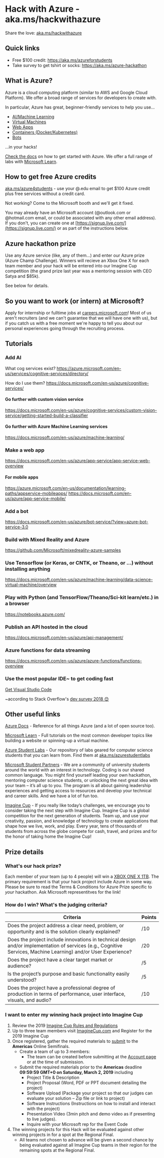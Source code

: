 # Hack with Azure - aka.ms/hackwithazure
Share the love: [aka.ms/hackwithazure](https://aka.ms/hackwithazure)

## Quick links
- Free $100 credit: https://aka.ms/azureforstudents
- Take survey to get tshirt or socks: https://aka.ms/azure-hackathon

## What is Azure?
Azure is a cloud computing platform (similar to AWS and Google Cloud Platform). We offer a broad range of services for developers to create with. 

In particular, Azure has great, beginner-friendly services to help you use...
- [AI/Machine Learning](https://azure.microsoft.com/en-us/overview/ai-platform/)
- [Virtual Machines](https://docs.microsoft.com/en-us/azure/virtual-machines/)
- [Web Apps](https://docs.microsoft.com/en-us/azure/app-service/)
- [Containers (Docker/Kubernetes)](https://docs.microsoft.com/en-us/azure/aks/)
- [Bots](https://docs.microsoft.com/en-us/azure/bot-service/?view=azure-bot-service-4.0)

...in your hacks! 

[Check the docs](https://docs.microsoft.com/en-us/azure/#pivot=get-started&panel=get-started1) on how to get started with Azure. We offer a full range of labs with [Microsoft Learn](https://docs.microsoft.com/en-us/learn/).

## How to get free Azure credits
[aka.ms/azure4students](https://aka.ms/azure4students) - use your @<yourschool>.edu email to get $100 Azure credit plus free services  without a credit card.
  
Not working? Come to the Microsoft booth and we'll get it fixed.

You may already have an Microsoft account (@outlook.com or @hotmail.com email, or could be associated with any other email address). If you don't, you can create one at [https://signup.live.com/](https://signup.live.com/) or as part of the instructions below.

## Azure hackathon prize
Use any Azure service (like, any of them...) and enter our Azure prize (Azure Champ Challenge). Winners will recieve an Xbox One X for each team member and your hack will be entered into our Imagine Cup competition (the grand prize last year was a mentoring session with CEO Satya and $85k).

See below for details.

## So you want to work (or intern) at Microsoft?
Apply for internship or fulltime jobs at [careers.microsoft.com](careers.microsoft.com)!
Most of us aren't recruiters (and we can't guarantee that we will have one with us), but if you catch us with a free moment we're happy to tell you about our personal experiences going through the recruiting process.

## Tutorials
### Add AI
What cog services exist? https://azure.microsoft.com/en-us/services/cognitive-services/directory/ 

How do I use them? https://docs.microsoft.com/en-us/azure/cognitive-services/

#### Go further with custom vision service
https://docs.microsoft.com/en-us/azure/cognitive-services/custom-vision-service/getting-started-build-a-classifier

#### Go further with Azure Machine Learning services
https://docs.microsoft.com/en-us/azure/machine-learning/

### Make a web app
https://docs.microsoft.com/en-us/azure/app-service/app-service-web-overview

#### For mobile apps
https://azure.microsoft.com/en-us/documentation/learning-paths/appservice-mobileapps/
https://docs.microsoft.com/en-us/azure/app-service-mobile/

### Add a bot
https://docs.microsoft.com/en-us/azure/bot-service/?view=azure-bot-service-3.0

### Build with Mixed Reality and Azure
https://github.com/Microsoft/mixedreality-azure-samples

### Use Tensorflow (or Keras, or CNTK, or Theano, or ...) without installing anything
https://docs.microsoft.com/en-us/azure/machine-learning/data-science-virtual-machine/overview

### Play with Python (and TensorFlow/Theano/Sci-kit learn/etc.) in a browser
https://notebooks.azure.com/

### Publish an API hosted in the cloud
https://docs.microsoft.com/en-us/azure/api-management/

### Azure functions for data streaming
https://docs.microsoft.com/en-us/azure/azure-functions/functions-overview

### Use the most popular IDE~ to get coding fast
[Get Visual Studio Code](https://code.visualstudio.com/?wt.mc_id=DX_841432)

~according to Stack Overflow's [dev survey 2018 😊](https://insights.stackoverflow.com/survey/2018/#technology-most-popular-development-environments)

## Other useful links
[Azure Docs](https://docs.microsoft.com/azure) - Reference for all things Azure (and a lot of open source too).

[Microsoft Learn](https://docs.microsoft.com/learn/) - Full tutorials on the most common developer topics like building a website or spinning-up a virtual machine.

[Azure Student Labs](https://aka.ms/azurestudentlabs) - Our repository of labs geared for computer science students that you can learn from. Find them at [aka.ms/azurestudentlabs](https://aka.ms/azurestudentlabs)

[Microsoft Student Partners](https://imagine.microsoft.com/msp) - We are a community of university students around the world with an interest in technology. Coding is our shared common language. You might find yourself leading your own hackathon, mentoring computer science students, or unlocking the next great idea with your team – it’s all up to you. The program is all about gaining leadership experiences and getting access to resources and develop your technical and career skills. And we have a lot of fun too.

[Imagine Cup](https://imaginecup.microsoft.com/) - If you really like today’s challenges, we encourage you to consider taking the next step with Imagine Cup. Imagine Cup is a global competition for the next generation of students. Team up, and use your creativity, passion, and knowledge of technology to create applications that shape how we live, work, and play. Every year, tens of thousands of students from across the globe compete for cash, travel, and prizes and for the honor of taking home the Imagine Cup!

## Prize details
### What's our hack prize?
Each member of your team (up to 4 people) will win a
[XBOX ONE X 1TB](https://www.xbox.com/en-us/xbox-one-x).
The primary requirement is that your hack project include Azure in some way. Please be sure to read the Terms & Conditions for Azure Prize specific to *your* hackathon. Ask Microsoft representitves for the link!

### How do I win? What's the judging criteria?

| Criteria | Points |
| -------- | ------ |
| Does the project address a clear need, problem, or opportunity and is the solution clearly explained? | /10 |
| Does the project include innovations in technical design and/or implementation of services (e.g., Cognitive Services, Machine Learning) and/or User Experience? | /20 |
| Does the project have a clear target market or audience? | /5 |
| Is the project’s purpose and basic functionality easily understood? | /5 |
| Does the project have a professional degree of production in terms of performance, user interface, visuals, and audio? | /10 |



### I want to enter my winning hack project into Imagine Cup
1.	Review the 2019 [Imagine Cup Rules and Regulations](https://imaginemedia.blob.core.windows.net/content/IC19%20Official%20Rules%20and%20Regulations-ecd22e3bba83.pdf)
2.	Up to three team members visit [ImagineCup.com](http://imaginecup.com) and Register for the 2019 Imagine Cup
3.	Once registered, gather the required materials to [submit](https://imagine.microsoft.com/submission/competition/17773) to the **Americas** Online Semifinals. 
    - Create a team of up to 3 members: 
        - The team can be created before submitting at the [Account page](https://imaginecup.microsoft.com/en-us/account) or at the time of submission. 
    - Submit the required materials prior to the **Americas** deadline **09:59:59 GMT+0 on Saturday, March 2, 2019** including 
        - Project Title & Description
        - Project Proposal (Word, PDF or PPT document detailing the project)
        - Software Upload (Package your project so that our judges can evaluate your solution – Zip file or link to project)
        - Software Instructions (Instructions on how to install and interact with the project)
        - Presentation Video (3min pitch and demo video as if presenting to live judges).
        - Inquire with your Microsoft rep for the Event Code
4.	The winning projects for this Hack will be evaluated against other winning projects in for a spot at the Regional Final.
     - All teams not chosen to advance will be given a second chance by being evaluated against all Imagine Cup teams in their region for the remaining spots at the Regional Final.
